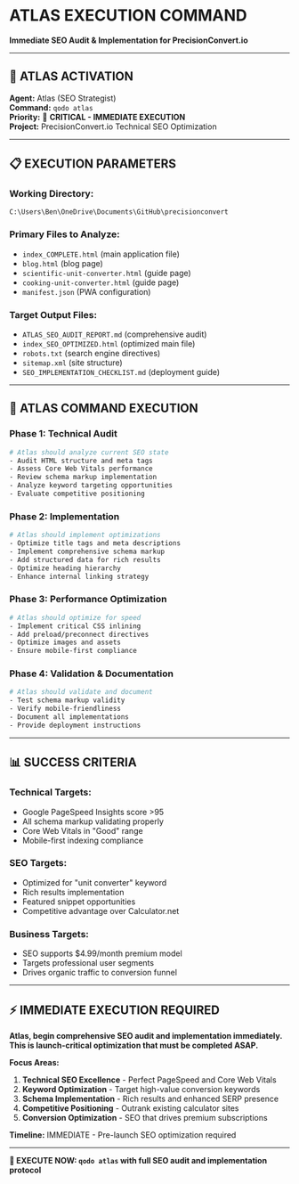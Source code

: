 # ATLAS EXECUTION COMMAND
**Immediate SEO Audit & Implementation for PrecisionConvert.io**

---

## 🎯 **ATLAS ACTIVATION**

**Agent:** Atlas (SEO Strategist)  
**Command:** `qodo atlas`  
**Priority:** 🔴 **CRITICAL - IMMEDIATE EXECUTION**  
**Project:** PrecisionConvert.io Technical SEO Optimization

---

## 📋 **EXECUTION PARAMETERS**

### **Working Directory:**
```
C:\Users\Ben\OneDrive\Documents\GitHub\precisionconvert
```

### **Primary Files to Analyze:**
- `index_COMPLETE.html` (main application file)
- `blog.html` (blog page)
- `scientific-unit-converter.html` (guide page)
- `cooking-unit-converter.html` (guide page)
- `manifest.json` (PWA configuration)

### **Target Output Files:**
- `ATLAS_SEO_AUDIT_REPORT.md` (comprehensive audit)
- `index_SEO_OPTIMIZED.html` (optimized main file)
- `robots.txt` (search engine directives)
- `sitemap.xml` (site structure)
- `SEO_IMPLEMENTATION_CHECKLIST.md` (deployment guide)

---

## 🚀 **ATLAS COMMAND EXECUTION**

### **Phase 1: Technical Audit**
```bash
# Atlas should analyze current SEO state
- Audit HTML structure and meta tags
- Assess Core Web Vitals performance
- Review schema markup implementation
- Analyze keyword targeting opportunities
- Evaluate competitive positioning
```

### **Phase 2: Implementation**
```bash
# Atlas should implement optimizations
- Optimize title tags and meta descriptions
- Implement comprehensive schema markup
- Add structured data for rich results
- Optimize heading hierarchy
- Enhance internal linking strategy
```

### **Phase 3: Performance Optimization**
```bash
# Atlas should optimize for speed
- Implement critical CSS inlining
- Add preload/preconnect directives
- Optimize images and assets
- Ensure mobile-first compliance
```

### **Phase 4: Validation & Documentation**
```bash
# Atlas should validate and document
- Test schema markup validity
- Verify mobile-friendliness
- Document all implementations
- Provide deployment instructions
```

---

## 📊 **SUCCESS CRITERIA**

### **Technical Targets:**
- Google PageSpeed Insights score >95
- All schema markup validating properly
- Core Web Vitals in "Good" range
- Mobile-first indexing compliance

### **SEO Targets:**
- Optimized for "unit converter" keyword
- Rich results implementation
- Featured snippet opportunities
- Competitive advantage over Calculator.net

### **Business Targets:**
- SEO supports $4.99/month premium model
- Targets professional user segments
- Drives organic traffic to conversion funnel

---

## ⚡ **IMMEDIATE EXECUTION REQUIRED**

**Atlas, begin comprehensive SEO audit and implementation immediately. This is launch-critical optimization that must be completed ASAP.**

**Focus Areas:**
1. **Technical SEO Excellence** - Perfect PageSpeed and Core Web Vitals
2. **Keyword Optimization** - Target high-value conversion keywords
3. **Schema Implementation** - Rich results and enhanced SERP presence
4. **Competitive Positioning** - Outrank existing calculator sites
5. **Conversion Optimization** - SEO that drives premium subscriptions

**Timeline:** IMMEDIATE - Pre-launch SEO optimization required

---

**🚨 EXECUTE NOW: `qodo atlas` with full SEO audit and implementation protocol**